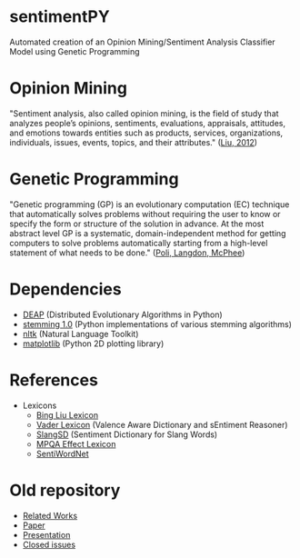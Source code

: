 # sentimentPY
Automated creation of an Opinion Mining/Sentiment Analysis Classifier Model using Genetic Programming

# Opinion Mining

"Sentiment analysis, also called opinion mining, is the field of study that analyzes people’s opinions, sentiments, evaluations, appraisals, attitudes, and emotions towards entities such as products, services, organizations, individuals, issues, events, topics, and their attributes." ([Liu, 2012](https://www.cs.uic.edu/~liub/FBS/SentimentAnalysis-and-OpinionMining.pdf))

# Genetic Programming

"Genetic programming (GP) is an evolutionary computation (EC) technique that automatically solves problems without requiring the user to know or specify the form or structure of the solution in advance. At the most abstract level GP is a systematic, domain-independent method for getting computers to solve problems automatically starting from a high-level statement of what needs to be done." ([Poli, Langdon, McPhee](http://www.gp-field-guide.org.uk/))

# Dependencies
* [DEAP](https://github.com/DEAP/deap) (Distributed Evolutionary Algorithms in Python)
* [stemming 1.0](https://pypi.python.org/pypi/stemming/1.0) (Python implementations of various stemming algorithms)
* [nltk](https://github.com/nltk/nltk) (Natural Language Toolkit)
* [matplotlib](https://github.com/matplotlib/matplotlib) (Python 2D plotting library)

# References
* Lexicons
  * [Bing Liu Lexicon](https://www.cs.uic.edu/~liub/FBS/sentiment-analysis.html#lexicon)
  * [Vader Lexicon](https://github.com/cjhutto/vaderSentiment) (Valence Aware Dictionary and sEntiment Reasoner)
  * [SlangSD](http://slangsd.com/) (Sentiment Dictionary for Slang Words)
  * [MPQA Effect Lexicon](http://mpqa.cs.pitt.edu/lexicons/effect_lexicon/)
  * [SentiWordNet](http://sentiwordnet.isti.cnr.it/)

# Old repository
* [Related Works](https://airtonbjunior.github.io/mestrado/sentiment-analysis/presentation/related-works.pdf)
* [Paper](https://airtonbjunior.github.io/mestrado/computational-intelligence/final-project/article/main.pdf)
* [Presentation](https://airtonbjunior.github.io/mestrado/sentiment-analysis/presentation/project-presentation.pdf)
* [Closed issues](https://github.com/airtonbjunior/mestrado/issues?q=is%3Aissue+is%3Aclosed)
